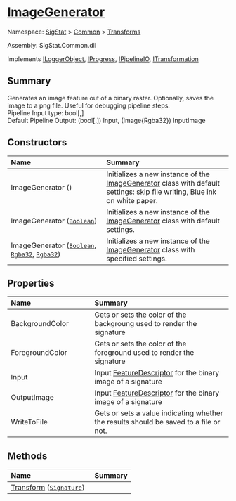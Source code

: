 # [ImageGenerator](./ImageGenerator.md)

Namespace: [SigStat]() > [Common](./../README.md) > [Transforms](./README.md)

Assembly: SigStat.Common.dll

Implements [ILoggerObject](./../ILoggerObject.md), [IProgress](./../Helpers/IProgress.md), [IPipelineIO](./../Pipeline/IPipelineIO.md), [ITransformation](./../ITransformation.md)

## Summary
Generates an image feature out of a binary raster.  Optionally, saves the image to a png file.  Useful for debugging pipeline steps.  <br>Pipeline Input type: bool[,]<br>Default Pipeline Output: (bool[,]) Input, (Image{Rgba32}) InputImage

## Constructors

| <span>Name&nbsp;&nbsp;&nbsp;&nbsp;&nbsp;&nbsp;&nbsp;&nbsp;&nbsp;&nbsp;&nbsp;&nbsp;&nbsp;&nbsp;&nbsp;&nbsp;&nbsp;&nbsp;&nbsp;&nbsp;&nbsp;&nbsp;&nbsp;&nbsp;&nbsp;&nbsp;&nbsp;&nbsp;&nbsp;&nbsp;</span> | Summary | 
| :--- | :--- | 
| ImageGenerator () | Initializes a new instance of the [ImageGenerator](https://github.com/sigstat/sigstat/blob/develop/docs/md/SigStat/Common/Transforms/ImageGenerator.md) class with default settings: skip file writing, Blue ink on white paper. | 
| ImageGenerator ([`Boolean`](https://docs.microsoft.com/en-us/dotnet/api/System.Boolean)) | Initializes a new instance of the [ImageGenerator](https://github.com/sigstat/sigstat/blob/develop/docs/md/SigStat/Common/Transforms/ImageGenerator.md) class with default settings. | 
| ImageGenerator ([`Boolean`](https://docs.microsoft.com/en-us/dotnet/api/System.Boolean), [`Rgba32`](./ImageGenerator.md), [`Rgba32`](./ImageGenerator.md)) | Initializes a new instance of the [ImageGenerator](https://github.com/sigstat/sigstat/blob/develop/docs/md/SigStat/Common/Transforms/ImageGenerator.md) class with specified settings. | 


## Properties

| <span>Name&nbsp;&nbsp;&nbsp;&nbsp;&nbsp;&nbsp;&nbsp;&nbsp;&nbsp;&nbsp;&nbsp;&nbsp;&nbsp;&nbsp;&nbsp;&nbsp;&nbsp;&nbsp;&nbsp;&nbsp;&nbsp;&nbsp;&nbsp;&nbsp;&nbsp;&nbsp;&nbsp;&nbsp;&nbsp;&nbsp;</span> | Summary | 
| :--- | :--- | 
| BackgroundColor | Gets or sets the color of the backgroung used to render the signature | 
| ForegroundColor | Gets or sets the color of the foreground used to render the signature | 
| Input | Input [FeatureDescriptor](https://github.com/sigstat/sigstat/blob/develop/docs/md/SigStat/Common/FeatureDescriptor.md) for the binary image of a signature | 
| OutputImage | Input [FeatureDescriptor](https://github.com/sigstat/sigstat/blob/develop/docs/md/SigStat/Common/FeatureDescriptor.md) for the binary image of a signature | 
| WriteToFile | Gets or sets a value indicating whether the results should be saved to a file or not. | 


## Methods

| <span>Name&nbsp;&nbsp;&nbsp;&nbsp;&nbsp;&nbsp;&nbsp;&nbsp;&nbsp;&nbsp;&nbsp;&nbsp;&nbsp;&nbsp;&nbsp;&nbsp;&nbsp;&nbsp;&nbsp;&nbsp;&nbsp;&nbsp;&nbsp;&nbsp;&nbsp;&nbsp;&nbsp;&nbsp;&nbsp;&nbsp;</span> | Summary | 
| :--- | :--- | 
| [Transform](./Methods/ImageGenerator--Transform.md) ([`Signature`](./../Signature.md)) |  | 


